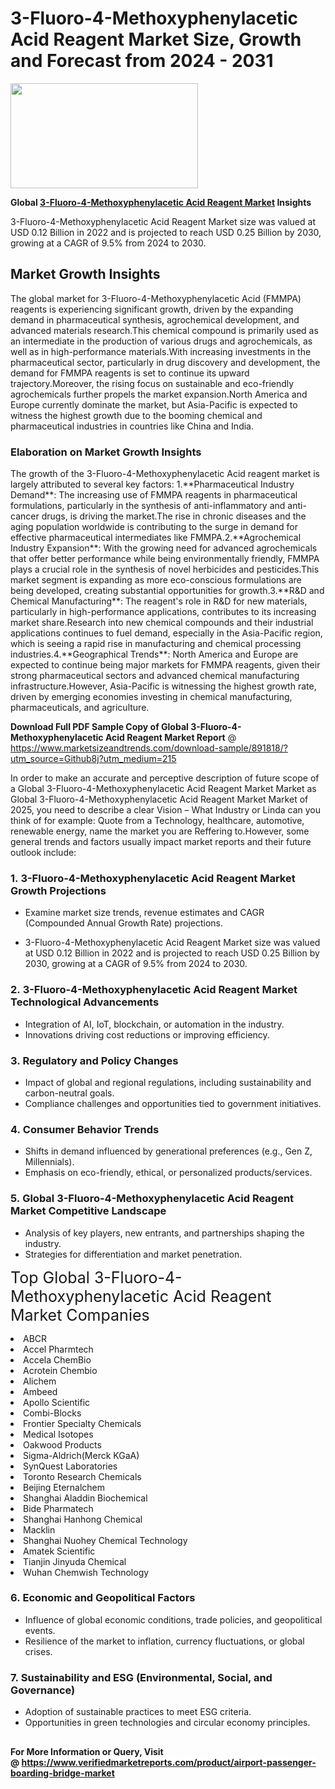 <H1>3-Fluoro-4-Methoxyphenylacetic Acid Reagent Market Size, Growth and Forecast from 2024 - 2031</H1><img class="aligncenter size-medium wp-image-584254" src="https://thirdeyenews.in/wp-content/uploads/2024/09/Global-Market-Research-300x168.jpeg" alt="" width="300" height="168" /><p><strong>Global&nbsp;<a href="https://www.marketsizeandtrends.com/download-sample/891818/?utm_source=Github8j?utm_medium=215">3-Fluoro-4-Methoxyphenylacetic Acid Reagent Market</a> Insights</strong></p><p>3-Fluoro-4-Methoxyphenylacetic Acid Reagent Market size was valued at USD 0.12 Billion in 2022 and is projected to reach USD 0.25 Billion by 2030, growing at a CAGR of 9.5% from 2024 to 2030.</p><p><h2>Market Growth Insights</h2> The global market for 3-Fluoro-4-Methoxyphenylacetic Acid (FMMPA) reagents is experiencing significant growth, driven by the expanding demand in pharmaceutical synthesis, agrochemical development, and advanced materials research.This chemical compound is primarily used as an intermediate in the production of various drugs and agrochemicals, as well as in high-performance materials.With increasing investments in the pharmaceutical sector, particularly in drug discovery and development, the demand for FMMPA reagents is set to continue its upward trajectory.Moreover, the rising focus on sustainable and eco-friendly agrochemicals further propels the market expansion.North America and Europe currently dominate the market, but Asia-Pacific is expected to witness the highest growth due to the booming chemical and pharmaceutical industries in countries like China and India. <h3>Elaboration on Market Growth Insights</h3> The growth of the 3-Fluoro-4-Methoxyphenylacetic Acid reagent market is largely attributed to several key factors: 1.**Pharmaceutical Industry Demand**: The increasing use of FMMPA reagents in pharmaceutical formulations, particularly in the synthesis of anti-inflammatory and anti-cancer drugs, is driving the market.The rise in chronic diseases and the aging population worldwide is contributing to the surge in demand for effective pharmaceutical intermediates like FMMPA.2.**Agrochemical Industry Expansion**: With the growing need for advanced agrochemicals that offer better performance while being environmentally friendly, FMMPA plays a crucial role in the synthesis of novel herbicides and pesticides.This market segment is expanding as more eco-conscious formulations are being developed, creating substantial opportunities for growth.3.**R&D and Chemical Manufacturing**: The reagent's role in R&D for new materials, particularly in high-performance applications, contributes to its increasing market share.Research into new chemical compounds and their industrial applications continues to fuel demand, especially in the Asia-Pacific region, which is seeing a rapid rise in manufacturing and chemical processing industries.4.**Geographical Trends**: North America and Europe are expected to continue being major markets for FMMPA reagents, given their strong pharmaceutical sectors and advanced chemical manufacturing infrastructure.However, Asia-Pacific is witnessing the highest growth rate, driven by emerging economies investing in chemical manufacturing, pharmaceuticals, and agriculture.</p><p><span class=""><strong>Download Full PDF Sample Copy of Global 3-Fluoro-4-Methoxyphenylacetic Acid Reagent Market Report</strong> @ <a href="https://www.marketsizeandtrends.com/download-sample/891818/?utm_source=Github8j?utm_medium=215" target="_blank">https://www.marketsizeandtrends.com/download-sample/891818/?utm_source=Github8j?utm_medium=215</a></span></p><p>In order to make an accurate and perceptive description of future scope of a Global&nbsp;3-Fluoro-4-Methoxyphenylacetic Acid Reagent Market Market as Global&nbsp;3-Fluoro-4-Methoxyphenylacetic Acid Reagent Market Market of 2025, you need to describe a clear Vision &ndash; What Industry or Linda can you think of for example: Quote from a Technology, healthcare, automotive, renewable energy, name the market you are Reffering to.However, some general trends and factors usually impact market reports and their future outlook include:</p><h3>1.&nbsp;<strong>3-Fluoro-4-Methoxyphenylacetic Acid Reagent Market Growth Projections</strong></h3><ul><li>Examine market size trends, revenue estimates and CAGR (Compounded Annual Growth Rate) projections.</li><li><p>3-Fluoro-4-Methoxyphenylacetic Acid Reagent Market size was valued at USD 0.12 Billion in 2022 and is projected to reach USD 0.25 Billion by 2030, growing at a CAGR of 9.5% from 2024 to 2030.</p></li></ul><h3>2.&nbsp;<strong>3-Fluoro-4-Methoxyphenylacetic Acid Reagent Market Technological Advancements</strong></h3><ul><li>Integration of AI, IoT, blockchain, or automation in the industry.</li><li>Innovations driving cost reductions or improving efficiency.</li></ul><h3>3.&nbsp;<strong>Regulatory and Policy Changes</strong></h3><ul><li>Impact of global and regional regulations, including sustainability and carbon-neutral goals.</li><li>Compliance challenges and opportunities tied to government initiatives.</li></ul><h3>4.&nbsp;<strong>Consumer Behavior Trends</strong></h3><ul><li>Shifts in demand influenced by generational preferences (e.g., Gen Z, Millennials).</li><li>Emphasis on eco-friendly, ethical, or personalized products/services.</li></ul><h3>5.&nbsp;<strong>Global 3-Fluoro-4-Methoxyphenylacetic Acid Reagent Market Competitive Landscape</strong></h3><ul><li>Analysis of key players, new entrants, and partnerships shaping the industry.</li><li>Strategies for differentiation and market penetration.</li></ul><p data-pm-slice="1 1 []"><span style="color: inherit; font-family: inherit; font-size: 25px;">Top Global 3-Fluoro-4-Methoxyphenylacetic Acid Reagent Market Companies</span></p><div class="" data-test-id=""><p><li>ABCR</li><li> Accel Pharmtech</li><li> Accela ChemBio</li><li> Acrotein Chembio</li><li> Alichem</li><li> Ambeed</li><li> Apollo Scientific</li><li> Combi-Blocks</li><li> Frontier Specialty Chemicals</li><li> Medical Isotopes</li><li> Oakwood Products</li><li> Sigma-Aldrich(Merck KGaA)</li><li> SynQuest Laboratories</li><li> Toronto Research Chemicals</li><li> Beijing Eternalchem</li><li> Shanghai Aladdin Biochemical</li><li> Bide Pharmatech</li><li> Shanghai Hanhong Chemical</li><li> Macklin</li><li> Shanghai Nuohey Chemical Technology</li><li> Amatek Scientific</li><li> Tianjin Jinyuda Chemical</li><li> Wuhan Chemwish Technology</li></p></div><h3>6.&nbsp;<strong>Economic and Geopolitical Factors</strong></h3><ul><li>Influence of global economic conditions, trade policies, and geopolitical events.</li><li>Resilience of the market to inflation, currency fluctuations, or global crises.</li></ul><h3>7.&nbsp;<strong>Sustainability and ESG (Environmental, Social, and Governance)</strong></h3><ul><li>Adoption of sustainable practices to meet ESG criteria.</li><li>Opportunities in green technologies and circular economy principles.</li></ul><h2><strong style="font-size: 14px;">For More Information or Query, Visit @&nbsp;</strong><a style="background-color: #ffffff; font-size: 14px;" href="https://www.marketsizeandtrends.com/report/3-fluoro-4-methoxyphenylacetic-acid-reagent-market/" target="_blank">https://www.verifiedmarketreports.com/product/airport-passenger-boarding-bridge-market</a></h2>
